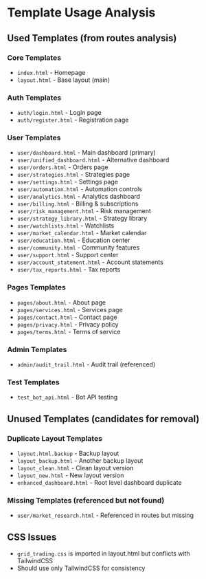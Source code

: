 # Template Usage Analysis

## Used Templates (from routes analysis)

### Core Templates

- `index.html` - Homepage
- `layout.html` - Base layout (main)

### Auth Templates

- `auth/login.html` - Login page
- `auth/register.html` - Registration page

### User Templates

- `user/dashboard.html` - Main dashboard (primary)
- `user/unified_dashboard.html` - Alternative dashboard
- `user/orders.html` - Orders page
- `user/strategies.html` - Strategies page
- `user/settings.html` - Settings page
- `user/automation.html` - Automation controls
- `user/analytics.html` - Analytics dashboard
- `user/billing.html` - Billing & subscriptions
- `user/risk_management.html` - Risk management
- `user/strategy_library.html` - Strategy library
- `user/watchlists.html` - Watchlists
- `user/market_calendar.html` - Market calendar
- `user/education.html` - Education center
- `user/community.html` - Community features
- `user/support.html` - Support center
- `user/account_statement.html` - Account statements
- `user/tax_reports.html` - Tax reports

### Pages Templates

- `pages/about.html` - About page
- `pages/services.html` - Services page
- `pages/contact.html` - Contact page
- `pages/privacy.html` - Privacy policy
- `pages/terms.html` - Terms of service

### Admin Templates

- `admin/audit_trail.html` - Audit trail (referenced)

### Test Templates

- `test_bot_api.html` - Bot API testing

## Unused Templates (candidates for removal)

### Duplicate Layout Templates

- `layout.html.backup` - Backup layout
- `layout_backup.html` - Another backup layout
- `layout_clean.html` - Clean layout version
- `layout_new.html` - New layout version
- `enhanced_dashboard.html` - Root level dashboard duplicate

### Missing Templates (referenced but not found)

- `user/market_research.html` - Referenced in routes but missing

## CSS Issues

- `grid_trading.css` is imported in layout.html but conflicts with TailwindCSS
- Should use only TailwindCSS for consistency
